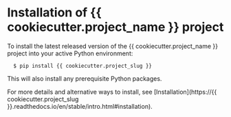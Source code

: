 Installation of {{ cookiecutter.project_name }} project
=======================================================

To install the latest released version of the {{ cookiecutter.project_name }}
project into your active Python environment:

      $ pip install {{ cookiecutter.project_slug }}

This will also install any prerequisite Python packages.

For more details and alternative ways to install, see
[Installation](https://{{ cookiecutter.project_slug }}.readthedocs.io/en/stable/intro.html#installation).
